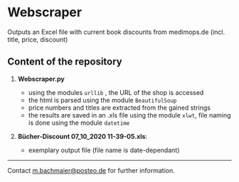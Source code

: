 # Webscraper
Outputs an Excel file with current book discounts from medimops.de (incl. title, price, discount)

## Content of the repository

1. __Webscraper.py__ 
    * using the modules `urllib` , the URL of the shop is accessed
    * the html is parsed using the module `BeautifulSoup`
    * price numbers and titles are extracted from the gained strings
    * the results are saved in an .xls file using the module `xlwt`, file naming is done using the module `datetime`
         
  
  
2. __Bücher-Discount   07_10_2020 11-39-05.xls__:  
    * exemplary output file (file name is date-dependant)
            
        
***


Contact m.bachmaier@posteo.de for further information.  

